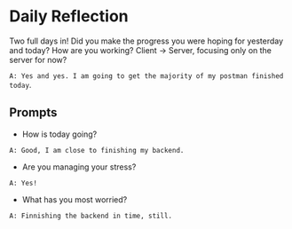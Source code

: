 # Daily Reflection
Two full days in! Did you make the progress you were hoping for yesterday and today? How are you working? Client -> Server, focusing only on the server for now?  

`A: Yes and yes. I am going to get the majority of my postman finished today`.

## Prompts
- How is today going? 

`A: Good, I am close to finishing my backend.`

- Are you managing your stress?

`A: Yes!`

- What has you most worried?

`A: Finnishing the backend in time, still.`